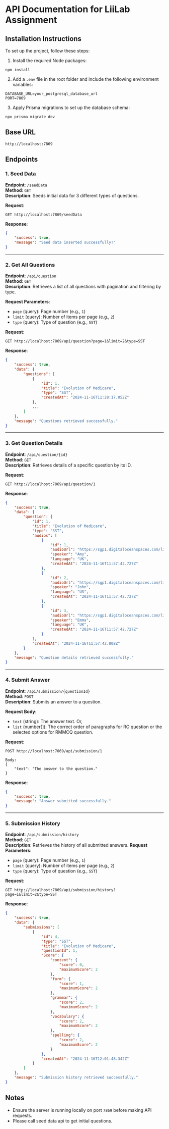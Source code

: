 # API Documentation for LiiLab Assignment

## Installation Instructions

To set up the project, follow these steps:

1. Install the required Node packages:

```
npm install
```

2. Add a `.env` file in the root folder and include the following environment variables:

```
DATABASE_URL=your_postgresql_database_url
PORT=7869
```

3. Apply Prisma migrations to set up the database schema:

```
npx prisma migrate dev
```

## Base URL

```
http://localhost:7869
```

## Endpoints

### 1. Seed Data

**Endpoint**: `/seedData`  
**Method**: `GET`  
**Description**: Seeds initial data for 3 different types of questions.

**Request**:

```
GET http://localhost:7869/seedData
```

**Response**:

```json
{
	"success": true,
	"message": "Seed data inserted successfully!"
}
```

---

### 2. Get All Questions

**Endpoint**: `/api/question`  
**Method**: `GET`  
**Description**: Retrieves a list of all questions with pagination and filtering by type.

**Request Parameters**:

-   `page` (query): Page number (e.g., `1`)
-   `limit` (query): Number of items per page (e.g., `2`)
-   `type` (query): Type of question (e.g., `SST`)

**Request**:

```
GET http://localhost:7869/api/question?page=1&limit=2&type=SST
```

**Response**:

```json
{
    "success": true,
    "data": {
        "questions": [
            {
                "id": 1,
                "title": "Evolution of Medicare",
                "type": "SST",
                "createdAt": "2024-11-16T11:28:17.052Z"
            },
            ...
        ]
    },
    "message": "Questions retrieved successfully."
}
```

---

### 3. Get Question Details

**Endpoint**: `/api/question/{id}`  
**Method**: `GET`  
**Description**: Retrieves details of a specific question by its ID.

**Request**:

```
GET http://localhost:7869/api/question/1
```

**Response**:

```json
{
	"success": true,
	"data": {
		"question": {
			"id": 1,
			"title": "Evolution of Medicare",
			"type": "SST",
			"audios": [
				{
					"id": 1,
					"audioUrl": "https://sgp1.digitaloceanspaces.com/liilab/quizbit/media/en-GB_Amy_1722755742193.m4a",
					"speaker": "Amy",
					"language": "UK",
					"createdAt": "2024-11-16T11:57:42.727Z"
				},
				{
					"id": 2,
					"audioUrl": "https://sgp1.digitaloceanspaces.com/liilab/quizbit/media/en-US_John_1722755742194.m4a",
					"speaker": "John",
					"language": "US",
					"createdAt": "2024-11-16T11:57:42.727Z"
				},
				{
					"id": 3,
					"audioUrl": "https://sgp1.digitaloceanspaces.com/liilab/quizbit/media/en-GB_Emma_1722755742195.m4a",
					"speaker": "Emma",
					"language": "UK",
					"createdAt": "2024-11-16T11:57:42.727Z"
				}
			],
			"createdAt": "2024-11-16T11:57:42.808Z"
		}
	},
	"message": "Question details retrieved successfully."
}
```

---

### 4. Submit Answer

**Endpoint**: `/api/submission/{questionId}`  
**Method**: `POST`  
**Description**: Submits an answer to a question.

**Request Body**:

-   `text` (string): The answer text. Or,
-   `list` (number[]): The correct order of paragraphs for RO question or the selected options for RMMCQ question.

**Request**:

```
POST http://localhost:7869/api/submission/1

Body:
{
    "text": "The answer to the question."
}
```

**Response**:

```json
{
	"success": true,
	"message": "Answer submitted successfully."
}
```

---

### 5. Submission History

**Endpoint**: `/api/submission/history`  
**Method**: `GET`  
**Description**: Retrieves the history of all submitted answers.
**Request Parameters**:

-   `page` (query): Page number (e.g., `1`)
-   `limit` (query): Number of items per page (e.g., `2`)
-   `type` (query): Type of question (e.g., `SST`)

**Request**:

```
GET http://localhost:7869/api/submission/history?page=1&limit=2&type=SST
```

**Response**:

```json
{
	"success": true,
	"data": {
		"submissions": [
			{
				"id": 4,
				"type": "SST",
				"title": "Evolution of Medicare",
				"questionId": 1,
				"Score": {
					"content": {
						"score": 0,
						"maximumScore": 2
					},
					"form": {
						"score": 1,
						"maximumScore": 2
					},
					"grammar": {
						"score": 2,
						"maximumScore": 2
					},
					"vocabulary": {
						"score": 2,
						"maximumScore": 2
					},
					"spelling": {
						"score": 2,
						"maximumScore": 2
					}
				},
				"createdAt": "2024-11-16T12:01:48.342Z"
			}
		]
	},
	"message": "Submission history retrieved successfully."
}
```

## Notes

-   Ensure the server is running locally on port `7869` before making API requests.
-   Please call seed data api to get initial questions.
